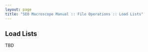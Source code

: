 ```yaml
---
layout: page
title: "SEO Macroscope Manual :: File Operations :: Load Lists"
---
```


## Load Lists

TBD
